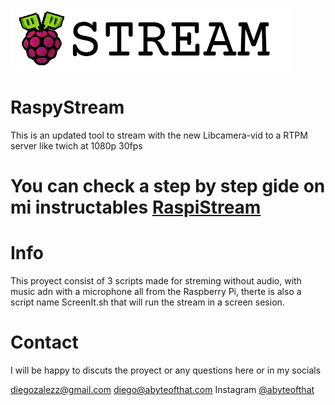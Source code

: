 ![aLogo RaspyStream](./assets/Logo.png)
# RaspyStream
This is an updated tool to stream with the new Libcamera-vid to a RTPM server like twich at 1080p 30fps
# You can check a step by step gide on mi instructables <a href="https://www.instructables.com/RaspyStream/">RaspiStream </a>

# Info
This proyect consist of 3 scripts made for streming without audio, with music adn with a microphone all from the Raspberry Pi, therte is also a script name ScreenIt.sh that will run the stream in a screen sesion.

# Contact
I will be happy to discuts the proyect or any questions here or in my socials

diegozalezz@gmail.com
diego@abyteofthat.com
Instagram <a href="https://www.instagram.com/abyteofthat/">@abyteofthat</a>

